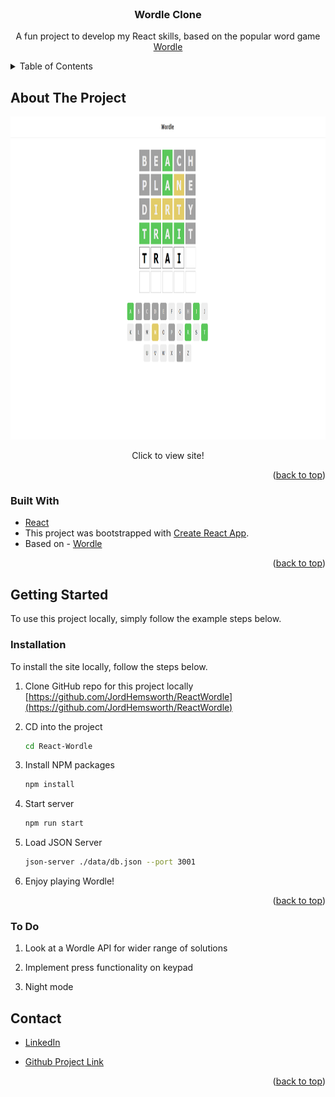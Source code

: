 <div id="top"></div>

<!-- PROJECT LOGO -->
<br />
<div align="center">

<h3 align="center">Wordle Clone</h3>

  <p align="center">
    A fun project to develop my React skills, based on the popular word game <a href ="https://www.nytimes.com/games/wordle/index.html">Wordle</a>
  </p>
  
</div>



<!-- TABLE OF CONTENTS -->
<details>
  <summary>Table of Contents</summary>
  <ol>
    <li>
      <a href="#about-the-project">About The Project</a>
      <ul>
        <li><a href="#built-with">Built With</a></li>
      </ul>
    </li>
    <li>
      <a href="#getting-started">Getting Started</a>
      <ul>
        <li><a href="#installation">Installation</a></li>
      </ul>
    </li>
    <li><a href="#contact">Contact</a></li>
  </ol>
</details>



<!-- ABOUT THE PROJECT -->
## About The Project

<div align="center">
  <a href="http://35.173.49.241/">
    <img src="public/images/WordleReact.png" alt="screenshot" width="920" height="517">
  </a>
    <p> Click to view site! </p>
</div>

<p align="right">(<a href="#top">back to top</a>)</p>



### Built With

* [React](https://reactjs.org/)
* This project was bootstrapped with [Create React App](https://github.com/facebook/create-react-app).
* Based on - [Wordle](https://www.nytimes.com/games/wordle/index.html)

<p align="right">(<a href="#top">back to top</a>)</p>



<!-- GETTING STARTED -->
## Getting Started

To use this project locally, simply follow the example steps below.

### Installation

To install the site locally, follow the steps below.

1. Clone GitHub repo for this project locally [https://github.com/JordHemsworth/ReactWordle](https://github.com/JordHemsworth/ReactWordle)

2. CD into the project
   ```sh
   cd React-Wordle
   ```
3. Install NPM packages
   ```sh
   npm install
   ```
4. Start server
   ```sh
   npm run start
   ```
5. Load JSON Server
   ```sh   
   json-server ./data/db.json --port 3001
   ```
6. Enjoy playing Wordle!

<p align="right">(<a href="#top">back to top</a>)</p>

### To Do
1. Look at a Wordle API for wider range of solutions

2. Implement press functionality on keypad 

3. Night mode


<!-- CONTACT -->
## Contact

* [LinkedIn](https://www.linkedin.com/in/jordanhemsworth/)

* [Github Project Link](https://github.com/JordHemsworth/ReactWordle)


<p align="right">(<a href="#top">back to top</a>)</p>